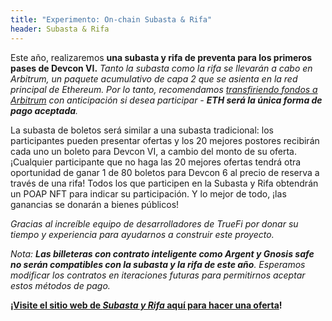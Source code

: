 ```yaml
---
title: "Experimento: On-chain Subasta & Rifa"
header: Subasta & Rifa
---
```

Este año, realizaremos **una subasta y rifa de preventa para los primeros pases de Devcon VI.** *Tanto la subasta como la rifa se llevarán a cabo en Arbitrum, un paquete acumulativo de capa 2 que se asienta en la red principal de Ethereum. Por lo tanto, recomendamos [transfiriendo fondos a Arbitrum](https://arbitrum.io/) con anticipación si desea participar - **ETH será la única forma de pago aceptada**.*

La subasta de boletos será similar a una subasta tradicional: los participantes pueden presentar ofertas y los 20 mejores postores recibirán cada uno un boleto para Devcon VI, a cambio del monto de su oferta. ¡Cualquier participante que no haga las 20 mejores ofertas tendrá otra oportunidad de ganar 1 de 80 boletos para Devcon 6 al precio de reserva a través de una rifa! Todos los que participen en la Subasta y Rifa obtendrán un POAP NFT para indicar su participación. Y lo mejor de todo, ¡las ganancias se donarán a bienes públicos!

*Gracias al increíble equipo de desarrolladores de TrueFi por donar su tiempo y experiencia para ayudarnos a construir este proyecto.*

*Nota: **Las billeteras con contrato inteligente como Argent y Gnosis safe no serán compatibles con la subasta y la rifa de este año**. Esperamos modificar los contratos en iteraciones futuras para permitirnos aceptar estos métodos de pago.*

**[¡Visite el sitio web de *Subasta y Rifa* aquí para hacer una oferta](https://raffle.devcon.org/)!**